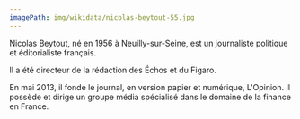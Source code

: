 ```yaml
---
imagePath: img/wikidata/nicolas-beytout-55.jpg
---
```


Nicolas Beytout, né en 1956 à Neuilly-sur-Seine, est un journaliste politique et éditorialiste français.

Il a été directeur de la rédaction des Échos et du Figaro.

En mai 2013, il fonde le journal, en version papier et numérique, L'Opinion. Il possède et dirige un groupe média spécialisé dans le domaine de la finance en France.
